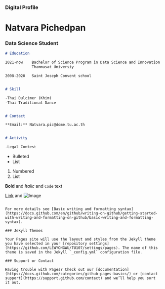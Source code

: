 ### Digital Profile
# Natvara Pichedpan
### Data Science Student





```markdown
# Education

2021-now    Bachelor of Science Program in Data Science and Innovation
            Thammasat Universiy

2008-2020   Saint Joseph Convent school
```
```markdown

# Skill

-Thai Dulcimer (Khim)
-Thai Traditional Dance
```
```markdown

# Contact

**Email:** Natvara.pic@dome.tu.ac.th
```
```markdown

# Activity

-Legal Contest
```

- Bulleted
- List

1. Numbered
2. List

**Bold** and _Italic_ and `Code` text

[Link](url) and ![Image](src)
```

For more details see [Basic writing and formatting syntax](https://docs.github.com/en/github/writing-on-github/getting-started-with-writing-and-formatting-on-github/basic-writing-and-formatting-syntax).

### Jekyll Themes

Your Pages site will use the layout and styles from the Jekyll theme you have selected in your [repository settings](https://github.com/LEWYONGWU/TU107/settings/pages). The name of this theme is saved in the Jekyll `_config.yml` configuration file.

### Support or Contact

Having trouble with Pages? Check out our [documentation](https://docs.github.com/categories/github-pages-basics/) or [contact support](https://support.github.com/contact) and we’ll help you sort it out.
